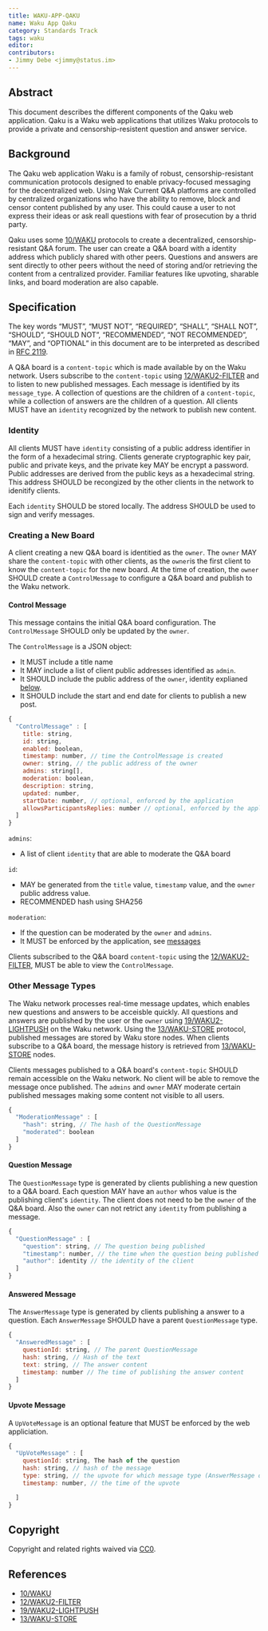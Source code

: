 ```yaml
---
title: WAKU-APP-QAKU
name: Waku App Qaku
category: Standards Track
tags: waku
editor: 
contributors: 
- Jimmy Debe <jimmy@status.im>
---
```


## Abstract

This document describes the different components of the Qaku web application.
Qaku is a Waku web applications that utilizes Waku protocols to provide a private and
censorship-resistent question and answer service.

## Background

The Qaku web application Waku is a family of robust,
censorship-resistant communication protocols designed to enable privacy-focused messaging for the decentralized web.
Using Wak
Current Q&A platforms are controlled by centralized organizations who have the ability to remove, 
block and censor content published by any user.
This could cause a user to not express their ideas or ask reall questions with fear of prosecution by a thrid party. 

Qaku uses some [10/WAKU](https://github.com/vacp2p/rfc-index/blob/main/waku/standards/core/10/waku2.md) protocols to create a decentralized,
censorship-resistant Q&A forum.
The user can create a Q&A board with a identity address which publicly shared with other peers.
Questions and answers are sent directly to other peers without the need of storing and/or retrieving the content from a centralized provider.
Familiar features like upvoting, sharable links, and board moderation are also capable.

## Specification

The key words “MUST”, “MUST NOT”, “REQUIRED”, “SHALL”, “SHALL NOT”, “SHOULD”,
“SHOULD NOT”, “RECOMMENDED”, “NOT RECOMMENDED”, “MAY”, and
“OPTIONAL” in this document are to be interpreted as described in [RFC 2119](https://www.ietf.org/rfc/rfc2119.txt).

A Q&A board is a `content-topic` which is made available by on the Waku network.
Users subscribe to the `content-topic` using [12/WAKU2-FILTER](https://github.com/vacp2p/rfc-index/blob/main/waku/standards/core/12/filter.md) and
to listen to new published messages.
Each message is identified by its `message_type`.
A collection of questions are the children of a `content-topic`,
while a collection of answers are the children of a question.
All clients MUST have an `identity` recognized by the network to publish new content.

### Identity

All clients MUST have `identity` consisting of a public address identifier in the form of a hexadecimal string.
Clients generate cryptographic key pair, public and private keys, and
the private key MAY be encrypt a password.
Public addresses are derived from the public keys as a hexadecimal string.
This address SHOULD be recongized by the other clients in the network to idenitify clients.

Each `identity` SHOULD be stored locally.
The address SHOULD be used to sign and verify messages.

### Creating a New Board

A client creating a new Q&A board is identitied as the `owner`.
The `owner` MAY share the `content-topic` with other clients, 
as the `owner`is the first client to know the `content-topic` for the new board.
At the time of creation, the `owner` SHOULD create a `ControlMessage` to configure a Q&A board 
and publish to the Waku network.


#### Control Message

This message contains the initial Q&A board configuration.
The `ControlMessage` SHOULD only be updated by the `owner`.

The `ControlMessage` is a JSON object:

-  It MUST include a title name
-  It MAY include a list of client public addresses identified as `admin`.
-  It SHOULD include the public address of the `owner`, identity explianed [below](#Identity).
-  It SHOULD include the start and end date for clients to publish a new post.

```js
{
  "ControlMessage" : [
    title: string,
    id: string,
    enabled: boolean,
    timestamp: number, // time the ControlMessage is created
    owner: string, // the public address of the owner
    admins: string[], 
    moderation: boolean, 
    description: string, 
    updated: number,
    startDate: number, // optional, enforced by the application
    allowsParticipantsReplies: number // optional, enforced by the application
  ]
}

```

`admins`:
- A list of client `identity` that are able to moderate the Q&A board

`id`:
- MAY be generated from the `title` value, `timestamp` value, and the `owner` public address value.
- RECOMMENDED hash using SHA256

`moderation`:

- If the question can be moderated by the `owner` and `admins`.
- It MUST be enforced by the application, see [messages](#Messsages)

 Clients subscribed to the Q&A board `content-topic` using the [12/WAKU2-FILTER](https://github.com/vacp2p/rfc-index/blob/main/waku/standards/core/12/filter.md),
 MUST be able to view the `ControlMessage`.

### Other Message Types

The Waku network processes real-time message updates, which enables new questions and
answers to be acceisble quickly.
All questions and answers are published by the user or
the `owner` using [19/WAKU2-LIGHTPUSH](https://github.com/vacp2p/rfc-index/blob/main/waku/standards/core/19/lightpush.md) on the Waku network.
Using the [13/WAKU-STORE](https://github.com/vacp2p/rfc-index/blob/main/waku/standards/core/13/store.md) protocol,
published messages are stored by Waku store nodes.
When clients subscribe to a Q&A board, the message history is retrieved from [13/WAKU-STORE](https://github.com/vacp2p/rfc-index/blob/main/waku/standards/core/13/store.md) nodes.

Clients messages published to a Q&A board's `content-topic` SHOULD remain accessible on the Waku network.
No client will be able to remove the message once published.
The `admins` and `owner` MAY moderate certain published messages making some content not visible to all users.
 
```js
{
  "ModerationMessage" : [
    "hash": string, // The hash of the QuestionMessage
    "moderated": boolean
  ]
}

```

#### Question Message

The `QuestionMessage` type is generated by clients publishing a new question to a Q&A board.
Each question MAY have an `author` whos value is the publishing client's `identity`.
The client does not need to be the `owner` of the Q&A board.
Also the `owner` can not retrict any `identity` from publishing a message.

```js
{
  "QuestionMessage" : [
    "question": string, // The question being published
    "timestamp": number, // the time when the question being published
    "author": identity // the identity of the client
  ]
}

```

#### Answered Message

The `AnswerMessage` type is generated by clients publishing a answer to a question. 
Each `AnswerMessage` SHOULD have a parent `QuestionMessage` type.


```js
{
  "AnsweredMessage" : [
    questionId: string, // The parent QuestionMessage
    hash: string, // Hash of the text
    text: string, // The answer content
    timestamp: number // The time of publishing the answer content
  ]  
}

```

#### Upvote Message

A `UpVoteMessage` is an optional feature that MUST be enforced by the web appliciation.

```js
{
  "UpVoteMessage" : [
    questionId: string, The hash of the question
    hash: string, // hash of the message
    type: string, // the upvote for which message type (AnswerMessage or QuestionMessage)
    timestamp: number, // the time of the upvote

  ]
}
```

## Copyright
Copyright and related rights waived via [CC0](https://creativecommons.org/publicdomain/zero/1.0/).

## References

- [10/WAKU](https://github.com/vacp2p/rfc-index/blob/main/waku/standards/core/10/waku2.md)
- [12/WAKU2-FILTER](https://github.com/vacp2p/rfc-index/blob/main/waku/standards/core/12/filter.md)
- [19/WAKU2-LIGHTPUSH](https://github.com/vacp2p/rfc-index/blob/main/waku/standards/core/19/lightpush.md)
- [13/WAKU-STORE](https://github.com/vacp2p/rfc-index/blob/main/waku/standards/core/13/store.md)
